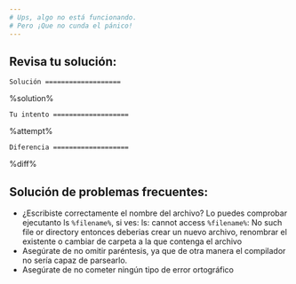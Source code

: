 ```yaml
---
# Ups, algo no está funcionando.
# Pero ¡Que no cunda el pánico!
---
```


## Revisa tu solución:

`Solución ===================`

%solution%

`Tu intento ===================`

%attempt%

`Diferencia ===================`

%diff%

## Solución de problemas frecuentes:

* ¿Escribiste correctamente el nombre del archivo? Lo puedes comprobar ejecutanto ls `%filename%`, si ves: ls: cannot access `%filename%`: No such file or directory entonces deberias crear un nuevo archivo, renombrar el existente o cambiar de carpeta a la que contenga el archivo
* Asegúrate de no omitir paréntesis, ya que de otra manera el compilador no sería capaz de parsearlo.
* Asegúrate de no cometer ningún tipo de error ortográfico
